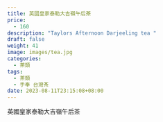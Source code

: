 ```yaml
---
title: 英國皇家泰勒大吉嶺午后茶
price:
  - 160
description: "Taylors Afternoon Darjeeling tea "
draft: false
weight: 41
image: images/tea.jpg
categories:
  - 茶類
tags:
  - 茶類
  - 手奉 台灣茶
date: 2023-08-11T23:15:08+08:00
---
```


 英國皇家泰勒大吉嶺午后茶
